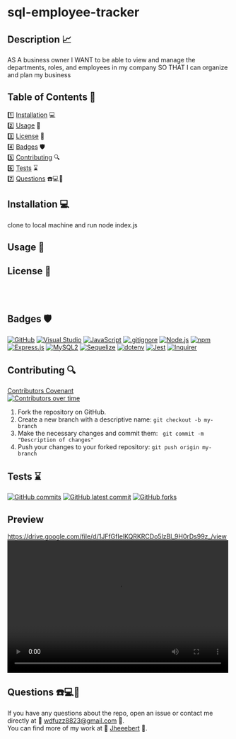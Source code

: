 # sql-employee-tracker
  ## Description 📈
 AS A business owner
I WANT to be able to view and manage the departments, roles, and employees in my company
SO THAT I can organize and plan my business
  ## Table of Contents 📓
  1️⃣ [Installation](#installation) 💻 <br>
  2️⃣ [Usage](#usage) 📎 <br>
  3️⃣ [License](#license) 📂 <br>
  4️⃣ [Badges](#badges) 🛡️ <br>
  5️⃣ [Contributing](#contributing) 🔍 <br>
  6️⃣ [Tests](#tests) ⌛ <br>
  7️⃣ [Questions](#questions) ☎️💻📱 <br>
  ## Installation 💻
  clone to local machine and run node index.js
  ## Usage 📎
  ## License 📂
   <br> 
   <br> 

  ## Badges 🛡️
[![GitHub](https://img.shields.io/badge/--181717?logo=github&logoColor=ffffff)](https://github.com/)
[![Visual Studio](https://badgen.net/badge/icon/visualstudio?icon=visualstudio&label)](https://visualstudio.microsoft.com)
[![JavaScript](https://badgen.net/badge/icon/javascript?icon=javascript&label)](https://www.javascript.com/)
[![.gitignore](https://badgen.net/badge/icon/git?icon=git&label)](https://git-scm.com/doc)
[![Node.js](https://badgen.net/badge/icon/nodejs?icon=nodejs&label)](https://nodejs.org/)
[![npm](https://badgen.net/badge/icon/npm?icon=npm&label)](https://npmjs.com/)
[![Express.js](https://badgen.net/badge/icon/express?icon=express&label)](https://expressjs.com/)
[![MySQL2](https://badgen.net/badge/icon/mysql2?icon=npm&label)](https://www.npmjs.com/package/mysql2)
[![Sequelize](https://badgen.net/badge/icon/sequelize?icon=sequelize&label)](https://sequelize.org/)
[![dotenv](https://badgen.net/badge/icon/dotenv?icon=npm&label)](https://www.npmjs.com/package/dotenv)
[![Jest](https://img.shields.io/badge/Jest-Test%20Coverage-green)](https://jestjs.io/)
[![Inquirer](https://img.shields.io/badge/Inquirer-8.2.4-blue)](https://github.com/SBoudrias/Inquirer.js)
  ## Contributing 🔍
  [Contributors Covenant](https://www.contributor-covenant.org/) <br>
  [![Contributors over time](https://contributor-graph-api.apiseven.com/contributors-svg?chart=contributorOverTime&repo=Jheeebert/sql-employee-tracker)](https://www.apiseven.com/en/contributor-graph?chart=contributorOverTime&repo=Jheeebert/sql-employee-tracker)
  <br>
1. Fork the repository on GitHub.
2. Create a new branch with a descriptive name: `git checkout -b my-branch`
3. Make the necessary changes and commit them: ` git commit -m "Description of changes"`
4. Push your changes to your forked repository: `git push origin my-branch`
  
  ## Tests ⌛
  [![GitHub commits](https://badgen.net/github/commits/Jheeebert/sql-employee-tracker)](https://GitHub.com/Jheeebert/sql-employee-tracker/commit/)
  [![GitHub latest commit](https://badgen.net/github/last-commit/Jheeebert/sql-employee-tracker)](https://GitHub.com/Jheeebert/sql-employee-tracker/commit/)
  [![GitHub forks](https://img.shields.io/github/forks/Jheeebert/sql-employee-tracker.svg?style=social&label=Fork&maxAge=2592000)](https://GitHub.com/Jheeebert/sql-employee-tracker/network/)
  <br>

  ## Preview

https://drive.google.com/file/d/1JFfGfIelKQRKRCDo5lzBl_9H0rDs99z_/view <br>
<video src="./assets/images/employee_tracker_video.webm" width="500" height="300" controls></video>
  ## Questions ☎️💻📱
  If you have any questions about the repo, open an issue or contact me directly at 📧 wdfuzz8823@gmail.com 📧. <br>
  You can find more of my work at 🔖 [Jheeebert](https://github.com/Jheeebert/) 🔖. 
  